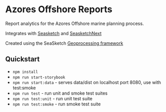 # Azores Offshore Reports

Report analytics for the Azores Offshore marine planning process.

Integrates with [Seasketch](https://github.com/mcclintock-lab/SeaSketch) and [SeasketchNext](https://github.com/seasketch/next)

Created using the SeaSketch [Geoprocessing framework](https://github.com/seasketch/geoprocessing)

## Quickstart

* `npm install`
* `npm run start-storybook`
* `npm run start:data` - serves data/dist on localhost port 8080, use with test:smoke
* `npm run test` - run unit and smoke test suites
* `npm run test:unit` - run unit test suite
* `npm run test:smoke` - run smoke test suite
